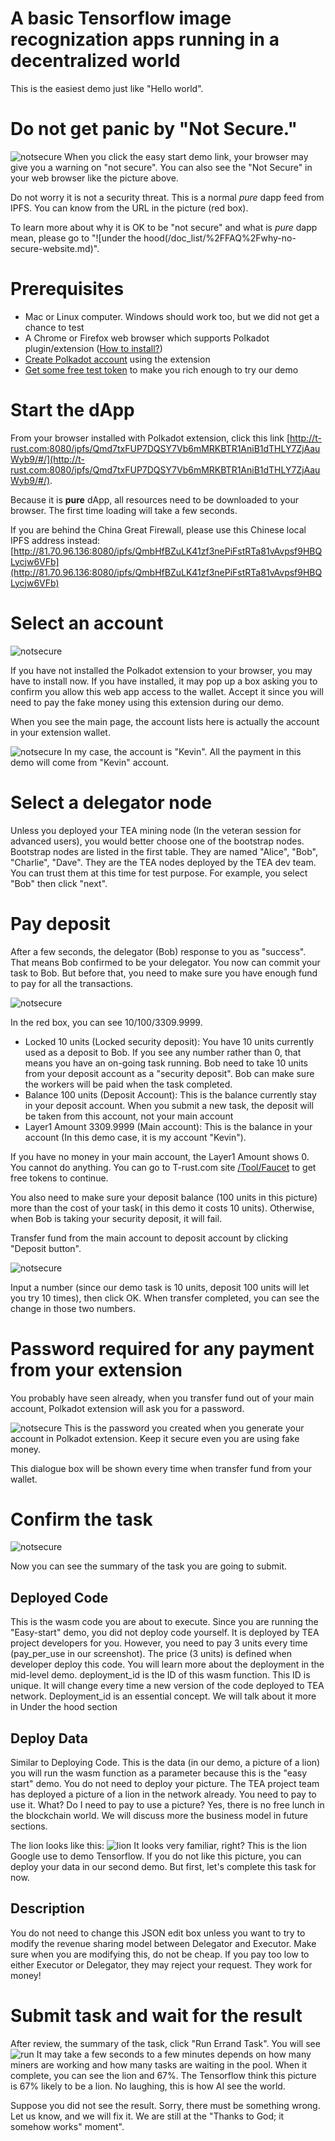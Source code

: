 
# A basic Tensorflow image recognization apps running in a decentralized world

This is the easiest demo just like "Hello world". 



# Do not get panic by "Not Secure."

![notsecure](https://github.com/tearust/tea-docs/blob/main/res/easystart1.png?raw=true)
When you click the easy start demo link, your browser may give you a warning on "not secure". You can also see the "Not Secure" in your web browser like the picture above.

Do not worry it is not a security threat. This is a normal *pure* dapp feed from IPFS. You can know from the URL in the picture (red box).

To learn more about why it is OK to be "not secure" and what is *pure* dapp mean, please go to "![under the hood(/doc_list/%2FFAQ%2Fwhy-no-secure-website.md)".

# Prerequisites
  - Mac or Linux computer. Windows should work too, but we did not get a chance to test
  - A Chrome or Firefox web browser which supports Polkadot plugin/extension ([How to install?](../FAQ/how_to_install_polkadot_extension.md))
  - [Create Polkadot account](../FAQ/how_to_create_a_new_account.md) using the extension
  - [Get some free test token](../FAQ/how_to_get_free_test_token_to_start.md) to make you rich enough to try our demo

# Start the dApp

From your browser installed with Polkadot extension, click this link [http://t-rust.com:8080/ipfs/Qmd7txFUP7DQSY7Vb6mMRKBTR1AniB1dTHLY7ZjAauWyb9/#/](http://t-rust.com:8080/ipfs/Qmd7txFUP7DQSY7Vb6mMRKBTR1AniB1dTHLY7ZjAauWyb9/#/). 

Because it is **pure** dApp, all resources need to be downloaded to your browser. The first time loading will take a few seconds. 

If you are behind the China Great Firewall, please use this Chinese local IPFS address instead: [http://81.70.96.136:8080/ipfs/QmbHfBZuLK41zf3nePiFstRTa81vAvpsf9HBQLycjw6VFb](http://81.70.96.136:8080/ipfs/QmbHfBZuLK41zf3nePiFstRTa81vAvpsf9HBQLycjw6VFb)

# Select an account

![notsecure](https://github.com/tearust/tea-docs/blob/main/res/easystart2.png?raw=true)

If you have not installed the Polkadot extension to your browser, you may have to install now. 
If you have installed, it may pop up a box asking you to confirm you allow this web app access to the wallet. Accept it since you will need to pay the fake money using this extension during our demo.

When you see the main page, the account lists here is actually the account in your extension wallet.

![notsecure](https://github.com/tearust/tea-docs/blob/main/res/easystart3.png?raw=true)
In my case, the account is "Kevin". All the payment in this demo will come from "Kevin" account. 


# Select a delegator node
Unless you deployed your TEA mining node (In the veteran session for advanced users), you would better choose one of the bootstrap nodes. Bootstrap nodes are listed in the first table. They are named "Alice", "Bob", "Charlie", "Dave". They are the TEA nodes deployed by the TEA dev team. You can trust them at this time for test purpose. For example, you select "Bob" then click "next".

# Pay deposit
After a few seconds, the delegator (Bob) response to you as "success". That means Bob confirmed to be your delegator. You now can commit your task to Bob.
But before that, you need to make sure you have enough fund to pay for all the transactions.


![notsecure](https://github.com/tearust/tea-docs/blob/main/res/easystart4.png?raw=true)

In the red box, you can see 10/100/3309.9999. 
- Locked 10 units (Locked security deposit): You have 10 units currently used as a deposit to Bob. If you see any number rather than 0, that means you have an on-going task running. Bob need to take 10 units from your deposit account as a "security deposit". Bob can make sure the workers will be paid when the task completed. 
- Balance 100 units (Deposit Account): This is the balance currently stay in your deposit account. When you submit a new task, the deposit will be taken from this account, not your main account
- Layer1 Amount 3309.9999 (Main account): This is the balance in your account (In this demo case, it is my account "Kevin"). 

If you have no money in your main account, the Layer1 Amount shows 0. You cannot do anything. You can go to T-rust.com site [/Tool/Faucet](http://t-rust.com/tools/layer1_faucet) to get free tokens to continue. 

You also need to make sure your deposit balance (100 units in this picture) more than the cost of your task( in this demo it costs 10 units). Otherwise, when Bob is taking your security deposit, it will fail.

Transfer fund from the main account to deposit account by clicking "Deposit button". 

![notsecure](https://github.com/tearust/tea-docs/blob/main/res/easystart5.png?raw=true)

Input a number (since our demo task is 10 units, deposit 100 units will let you try 10 times), then click OK.
When transfer completed, you can see the change in those two numbers.

# Password required for any payment from your extension
You probably have seen already, when you transfer fund out of your main account, Polkadot extension will ask you for a password.

![notsecure](https://github.com/tearust/tea-docs/blob/main/res/easystart6.png?raw=true)
This is the password you created when you generate your account in Polkadot extension. Keep it secure even you are using fake money.

This dialogue box will be shown every time when transfer fund from your wallet. 

# Confirm the task

![notsecure](https://github.com/tearust/tea-docs/blob/main/res/easystart7.png?raw=true)

Now you can see the summary of the task you are going to submit.
## Deployed Code
This is the wasm code you are about to execute. 
Since you are running the "Easy-start" demo, you did not deploy code yourself. It is deployed by TEA project developers for you. However, you need to pay 3 units every time (pay_per_use in our screenshot). The price (3 units) is defined when developer deploy this code. You will learn more about the deployment in the mid-level demo. 
deployment_id is the ID of this wasm function. This ID is unique. It will change every time a new version of the code deployed to TEA network. Deployment_id is an essential concept. We will talk about it more in Under the hood section

## Deploy Data
Similar to Deploying Code. This is the data (in our demo, a picture of a lion) you will run the wasm function as a parameter because this is the "easy start" demo. You do not need to deploy your picture. The TEA project team has deployed a picture of a lion in the network already. You need to pay to use it. What? Do I need to pay to use a picture? Yes, there is no free lunch in the blockchain world. We will discuss more the business model in future sections.

The lion looks like this:
![lion](https://github.com/tearust/tea-docs/blob/main/res/lion.jpg?raw=true)
It looks very familiar, right? This is the lion Google use to demo Tensorflow. If you do not like this picture, you can deploy your data in our second demo. But first, let's complete this task for now.

## Description
You do not need to change this JSON edit box unless you want to try to modify the revenue sharing model between Delegator and Executor. Make sure when you are modifying this, do not be cheap. If you pay too low to either Executor or Delegator, they may reject your request. They work for money!

# Submit task and wait for the result
After review, the summary of the task, click "Run Errand Task". You will see
![run](https://github.com/tearust/tea-docs/blob/main/res/easystart8.png?raw=true)
It may take a few seconds to a few minutes depends on how many miners are working and how many tasks are waiting in the pool.
When it complete, you can see the lion and 67%. The Tensorflow think this picture is 67% likely to be a lion. No laughing, this is how AI see the world.

Suppose you did not see the result. Sorry, there must be something wrong. Let us know, and we will fix it. We are still at the "Thanks to God; it somehow works" moment".

